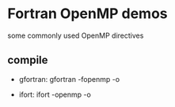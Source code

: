 # Fortran OpenMP demos

some commonly used OpenMP directives

## compile

- gfortran:
    gfortran -fopenmp <source-file> -o <exec-file>

- ifort:
    ifort -openmp <source-file> -o <exec-file>

